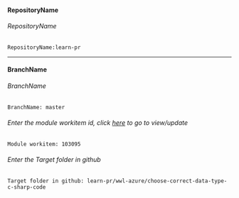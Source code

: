 #### RepositoryName	
###### RepositoryName
```
RepositoryName:learn-pr
```
---

#### BranchName	
###### BranchName
```
BranchName: master
```

###### Enter the module workitem id, click [here](https://microsoftdigitallearning.visualstudio.com/Courseware/_workitems/edit/103095) to go to view/update
```
Module workitem: 103095
```

###### Enter the Target folder in github
```
Target folder in github: learn-pr/wwl-azure/choose-correct-data-type-c-sharp-code
```